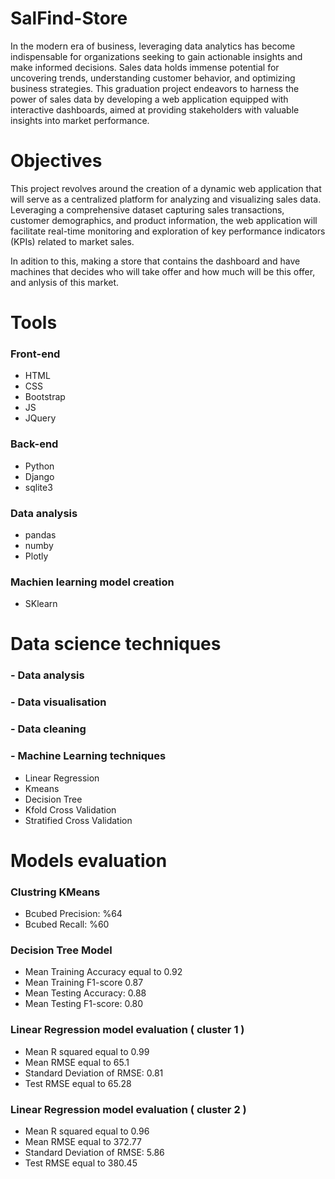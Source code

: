 # SalFind-Store
In the modern era of business, leveraging data analytics has become indispensable for organizations seeking to gain actionable insights and make informed decisions. Sales data holds immense potential for uncovering trends, understanding customer behavior, and optimizing business strategies. This graduation project endeavors to harness the power of sales data by developing a web application equipped with interactive dashboards, aimed at providing stakeholders with valuable insights into market performance.

# Objectives

This project revolves around the creation of a dynamic web application that will serve as a centralized platform for analyzing and visualizing sales data. Leveraging a comprehensive dataset capturing sales transactions, customer demographics, and product information, the web application will facilitate real-time monitoring and exploration of key performance indicators (KPIs) related to market sales.

In adition to this, making a store that contains the dashboard and have machines that decides who will take offer and how much will be this offer, and anlysis of this market.   

# Tools

### Front-end

- HTML 
- CSS
- Bootstrap
- JS
- JQuery
 
### Back-end
- Python
- Django
- sqlite3

### Data analysis
- pandas
- numby
- Plotly
### Machien learning model creation
- SKlearn
# Data science techniques

### - Data analysis 

### - Data visualisation
### - Data cleaning

### - Machine Learning techniques
- Linear Regression
- Kmeans
- Decision Tree
- Kfold Cross Validation
- Stratified Cross Validation

# Models evaluation

### Clustring KMeans
- Bcubed Precision: %64
- Bcubed Recall: %60

### Decision Tree Model
- Mean Training Accuracy equal to 0.92
- Mean Training F1-score 0.87
- Mean Testing Accuracy: 0.88
- Mean Testing F1-score:  0.80

### Linear Regression model evaluation ( cluster 1 ) 
- Mean R squared equal to 0.99
- Mean RMSE equal to 65.1 
- Standard Deviation of RMSE: 0.81
- Test RMSE equal to 65.28

### Linear Regression model evaluation ( cluster 2 )
- Mean R squared equal to 0.96
- Mean RMSE equal to 372.77 
- Standard Deviation of RMSE: 5.86
- Test RMSE equal to 380.45

